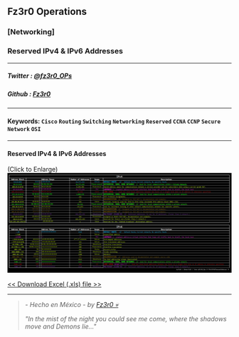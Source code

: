 ## Fz3r0 Operations

### [Networking]

### Reserved IPv4 & IPv6 Addresses

---

##### Twitter : [@fz3r0_OPs](https://twitter.com/Fz3r0_OPs) 
##### Github  : [Fz3r0](https://github.com/fz3r0) 

---

#### Keywords: `Cisco` `Routing` `Switching` `Networking` `Reserved` `CCNA` `CCNP` `Secure Network` `OSI`

---

#### Reserved IPv4 & IPv6 Addresses

(Click to Enlarge)
![tabla](/Networking/Knowledge/Tables-Models-Cheatsheets/Tables-Models/reserved_ip_fz3r0.png)

[<< Download Excel (.xls) file >>](https://github.com/Fz3r0/Fz3r0/files/8597622/reserved_ip_fz3r0.xlsx)

---

> _- Hecho en México - by [Fz3r0 💀](https://github.com/Fz3r0/)_
>
> _"In the mist of the night you could see me come, where the shadows move and Demons lie..."_

